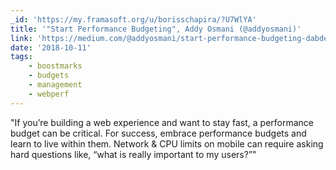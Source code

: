 ```yaml
---
_id: 'https://my.framasoft.org/u/borisschapira/?U7WlYA'
title: '"Start Performance Budgeting", Addy Osmani (@addyosmani)'
link: 'https://medium.com/@addyosmani/start-performance-budgeting-dabde04cf6a3'
date: '2018-10-11'
tags:
    - boostmarks
    - budgets
    - management
    - webperf
---
```


<div class="markdown"><p>&quot;If you’re building a web experience and want to stay fast, a performance budget can be critical. For success, embrace performance budgets and learn to live within them. Network &amp; CPU limits on mobile can require asking hard questions like, “what is really important to my users?”&quot;
</p></div>
